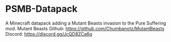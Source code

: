 # PSMB-Datapack
A Minecraft datapack adding a Mutant Beasts invasion to the Pure Suffering mod. 
Mutant Beasts Github: https://github.com/Chumbanotz/MutantBeasts
Discord: https://discord.gg/JcQD8ZCa6q
